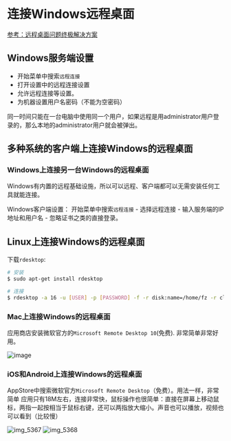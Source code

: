 # 连接Windows远程桌面

[参考：远程桌面问题终极解决方案](https://blog.csdn.net/molashaonian/article/details/53142886)


## Windows服务端设置
- 开始菜单中搜索`远程连接` 
- 打开设置中的远程连接设置 
- 允许远程连接等设置。
- 为机器设置用户名密码（不能为空密码）

同一时间只能在一台电脑中使用同一个用户，如果远程是用administrator用户登录的，那么本地的administrator用户就会被弹出。


## 多种系统的客户端上连接Windows的远程桌面

### Windows上连接另一台Windows的远程桌面
Windows有内置的远程基础设施，所以可以远程、客户端都可以无需安装任何工具就能连接。


Windows客户端设置：
开始菜单中搜索`远程连接` - 选择远程连接 - 输入服务端的IP地址和用户名 - 忽略证书之类的直接登录。


## Linux上连接Windows的远程桌面
下载`rdesktop`:
```sh
# 安装
$ sudo apt-get install rdesktop

# 连接
$ rdesktop -a 16 -u [USER] -p [PASSWORD] -f -r disk:name=/home/fz -r clipboard:PRIMARYCLIPBOARD -r sound:local [IP-ADDRESS]
```


### Mac上连接Windows的远程桌面

应用商店安装微软官方的`Microsoft Remote Desktop 10`(免费).
非常简单非常好用。

![image](https://user-images.githubusercontent.com/14041622/45266891-162d6280-b495-11e8-9b5c-1094ba7e87f7.png)


### iOS和Android上连接Windows的远程桌面
AppStore中搜索微软官方`Microsoft Remote Desktop`（免费）。用法一样，非常简单
应用只有18M左右，连接非常快，鼠标操作也很简单：直接在屏幕上移动鼠标，两指一起按相当于鼠标右键，还可以两指放大缩小。声音也可以播放，视频也可以看到（比较慢）

![img_5367](https://user-images.githubusercontent.com/14041622/45269702-b77fdd00-b4c4-11e8-8360-3f913ddc1e83.PNG)
![img_5368](https://user-images.githubusercontent.com/14041622/45269703-b8187380-b4c4-11e8-8f67-d1b3e7d37da5.PNG)
